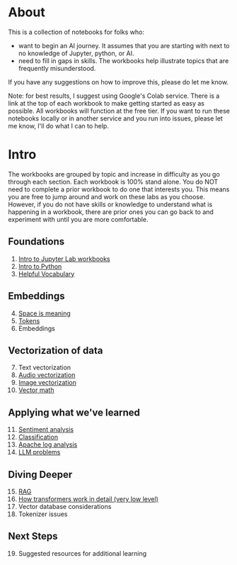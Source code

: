 # About
This is a collection of notebooks for folks who:
- want to begin an AI journey. It assumes that you are starting with next to no knowledge of Jupyter, python, or AI.
- need to fill in gaps in skills. The workbooks help illustrate topics that are frequently misunderstood.

If you have any suggestions on how to improve this, please do let me know. 

Note: for best results, I suggest using Google's Colab service. There is a link at the top of each workbook to make getting started as easy as possible. All workbooks will function at the free tier. If you want to run these notebooks locally or in another service and you run into issues, please let me know, I'll do what I can to help.

# Intro
The workbooks are grouped by topic and increase in difficulty as you go through each section. Each workbook is 100% stand alone. You do NOT need to complete a prior workbook to do one that interests you. This means you are free to jump around and work on these labs as you choose. However, if you do not have skills or knowledge to understand what is happening in a workbook, there are prior ones you can go back to and experiment with until you are more comfortable.

## Foundations
1. [Intro to Jupyter Lab workbooks](Intro_to_Jupyter.ipynb)
2. [Intro to Python](intro_to_python.ipynb)
3. [Helpful Vocabulary](glossary.ipynb)

## Embeddings 
4. [Space is meaning](space_approximates_meaning_vectors.ipynb)
5. [Tokens](Tokens.ipynb)
6. Embeddings

## Vectorization of data
7. Text vectorization
8. [Audio vectorization](audio_vectorize.ipynb)
9. [Image vectorization](image_vectorize_demo.ipynb)
10. [Vector math](text_vector_math.ipynb)

## Applying what we've learned
11. [Sentiment analysis](Sentiment_analysis.ipynb)
12. [Classification](Classification.ipynb)
13. [Apache log analysis](apache_log_analysis_colab.ipynb)
14. [LLM problems](LLM_Problems.ipynb)

## Diving Deeper
15. [RAG](retrieval_augmented_generation.ipynb)
16. [How transformers work in detail (very low level)](transformer_embeddings_low_level.ipynb)
17. Vector database considerations
18. Tokenizer issues

## Next Steps
19. Suggested resources for additional learning
